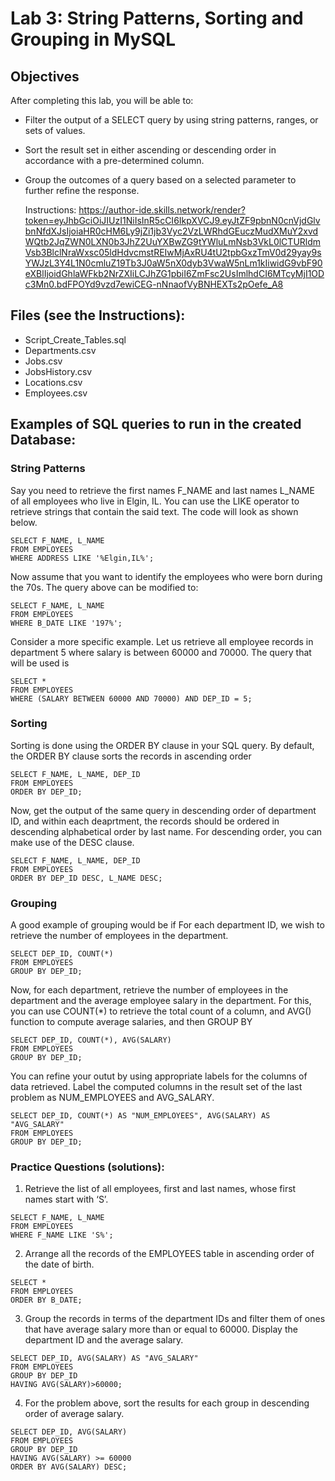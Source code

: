 # Lab 3: String Patterns, Sorting and Grouping in MySQL

## Objectives
After completing this lab, you will be able to:

- Filter the output of a SELECT query by using string patterns, ranges, or sets of values.
- Sort the result set in either ascending or descending order in accordance with a pre-determined column.
- Group the outcomes of a query based on a selected parameter to further refine the response.

  Instructions: https://author-ide.skills.network/render?token=eyJhbGciOiJIUzI1NiIsInR5cCI6IkpXVCJ9.eyJtZF9pbnN0cnVjdGlvbnNfdXJsIjoiaHR0cHM6Ly9jZi1jb3Vyc2VzLWRhdGEuczMudXMuY2xvdWQtb2JqZWN0LXN0b3JhZ2UuYXBwZG9tYWluLmNsb3VkL0lCTURldmVsb3BlclNraWxsc05ldHdvcmstREIwMjAxRU4tU2tpbGxzTmV0d29yay9sYWJzL3Y4L1N0cmluZ19Tb3J0aW5nX0dyb3VwaW5nLm1kIiwidG9vbF90eXBlIjoidGhlaWFkb2NrZXIiLCJhZG1pbiI6ZmFsc2UsImlhdCI6MTcyMjI1ODc3Mn0.bdFPOYd9vzd7ewiCEG-nNnaofVyBNHEXTs2pOefe_A8

## Files (see the Instructions): 
- Script_Create_Tables.sql
- Departments.csv
- Jobs.csv
- JobsHistory.csv
- Locations.csv
- Employees.csv

## Examples of SQL queries to run in the created Database:

### String Patterns

Say you need to retrieve the first names F_NAME and last names L_NAME of all employees who live in Elgin, IL. You can use the LIKE operator to retrieve strings that contain the said text. The code will look as shown below.
```
SELECT F_NAME, L_NAME
FROM EMPLOYEES
WHERE ADDRESS LIKE '%Elgin,IL%';
```

Now assume that you want to identify the employees who were born during the 70s. The query above can be modified to:
```
SELECT F_NAME, L_NAME
FROM EMPLOYEES
WHERE B_DATE LIKE '197%';
```

Consider a more specific example. Let us retrieve all employee records in department 5 where salary is between 60000 and 70000. The query that will be used is

```
SELECT *
FROM EMPLOYEES
WHERE (SALARY BETWEEN 60000 AND 70000) AND DEP_ID = 5;

```

### Sorting

Sorting is done using the ORDER BY clause in your SQL query. By default, the ORDER BY clause sorts the records in ascending order
```
SELECT F_NAME, L_NAME, DEP_ID 
FROM EMPLOYEES
ORDER BY DEP_ID;
```
Now, get the output of the same query in descending order of department ID, and within each deaprtment, the records should be ordered in descending alphabetical order by last name. For descending order, you can make use of the DESC clause.
```
SELECT F_NAME, L_NAME, DEP_ID 
FROM EMPLOYEES
ORDER BY DEP_ID DESC, L_NAME DESC;
```
### Grouping

 A good example of grouping would be if For each department ID, we wish to retrieve the number of employees in the department.

```
SELECT DEP_ID, COUNT(*)
FROM EMPLOYEES
GROUP BY DEP_ID;
```

Now, for each department, retrieve the number of employees in the department and the average employee salary in the department. For this, you can use COUNT(*) to retrieve the total count of a column, and AVG() function to compute average salaries, and then GROUP BY

```
SELECT DEP_ID, COUNT(*), AVG(SALARY)
FROM EMPLOYEES
GROUP BY DEP_ID;
```

You can refine your outut by using appropriate labels for the columns of data retrieved. Label the computed columns in the result set of the last problem as NUM_EMPLOYEES and AVG_SALARY.
```
SELECT DEP_ID, COUNT(*) AS "NUM_EMPLOYEES", AVG(SALARY) AS "AVG_SALARY"
FROM EMPLOYEES
GROUP BY DEP_ID;
```

### Practice Questions (solutions):

1. Retrieve the list of all employees, first and last names, whose first names start with ‘S’.
```
SELECT F_NAME, L_NAME
FROM EMPLOYEES
WHERE F_NAME LIKE 'S%';
```

2. Arrange all the records of the EMPLOYEES table in ascending order of the date of birth.
```
SELECT *
FROM EMPLOYEES
ORDER BY B_DATE;
```

3. Group the records in terms of the department IDs and filter them of ones that have average salary more than or equal to 60000. Display the department ID and the average salary.
```
SELECT DEP_ID, AVG(SALARY) AS "AVG_SALARY"
FROM EMPLOYEES
GROUP BY DEP_ID
HAVING AVG(SALARY)>60000;
```

4. For the problem above, sort the results for each group in descending order of average salary.
```
SELECT DEP_ID, AVG(SALARY)
FROM EMPLOYEES
GROUP BY DEP_ID
HAVING AVG(SALARY) >= 60000
ORDER BY AVG(SALARY) DESC;
```
